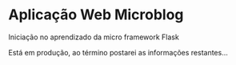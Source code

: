 # Aplicação Web Microblog
Iniciação no aprendizado da micro framework Flask

Está em produção, ao término postarei as informações restantes...
